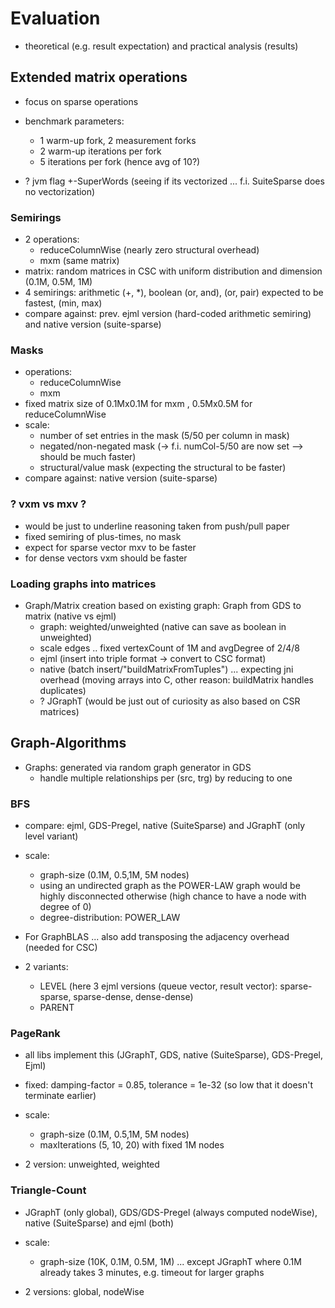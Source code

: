 # Evaluation

- theoretical (e.g. result expectation) and practical analysis (results)

## Extended matrix operations

* focus on sparse operations

* benchmark parameters:
    * 1 warm-up fork, 2 measurement forks
    * 2 warm-up iterations per fork
    * 5 iterations per fork (hence avg of 10?)
    
* ? jvm flag +-SuperWords (seeing if its vectorized ... f.i. SuiteSparse does no vectorization)

### Semirings 
* 2 operations:  
    * reduceColumnWise (nearly zero structural overhead)
    * mxm (same matrix)
* matrix: random matrices in CSC with uniform distribution and dimension (0.1M, 0.5M, 1M) 
* 4 semirings: arithmetic (+, *), boolean (or, and), (or, pair) expected to be fastest, (min, max)
* compare against: prev. ejml version (hard-coded arithmetic semiring) and native version (suite-sparse)

### Masks
* operations: 
   * reduceColumnWise
   * mxm 
* fixed matrix size of 0.1Mx0.1M for mxm , 0.5Mx0.5M for reduceColumnWise
* scale: 
   * number of set entries in the mask (5/50 per column in mask)
   * negated/non-negated mask (-> f.i. numCol-5/50 are now set --> should be much faster)
   * structural/value mask (expecting the structural to be faster)
* compare against: native version (suite-sparse)


### ? vxm vs mxv ?
<!-- ** TODO  e.g. clean-up benchmarks ** -->
* would be just to underline reasoning taken from push/pull paper
* fixed semiring of plus-times, no mask
* expect for sparse vector mxv to be faster
* for dense vectors vxm should be faster


### Loading graphs into matrices
* Graph/Matrix creation based on existing graph: Graph from GDS to matrix (native vs ejml)
    * graph: weighted/unweighted (native can save as boolean in unweighted)
    * scale edges .. fixed vertexCount of 1M and avgDegree of 2/4/8 
    * ejml (insert into triple format -> convert to CSC format)
    * native (batch insert/"buildMatrixFromTuples") ... expecting jni overhead (moving arrays into C, other reason: buildMatrix handles duplicates)
    * ? JGraphT (would be just out of curiosity as also based on CSR matrices)

## Graph-Algorithms

- Graphs: generated via random graph generator in GDS 
    - handle multiple relationships per (src, trg) by reducing to one

### BFS
* compare: ejml, GDS-Pregel, native (SuiteSparse) and JGraphT (only level variant)

* scale: 
    * graph-size (0.1M, 0.5,1M, 5M nodes)
    * using an undirected graph as the POWER-LAW graph would be highly disconnected otherwise (high chance to have a node with degree of 0)
    * degree-distribution: POWER_LAW

* For GraphBLAS ... also add transposing the adjacency overhead (needed for CSC) 

* 2 variants: 
    * LEVEL (here 3 ejml versions (queue vector, result vector): sparse-sparse, sparse-dense, dense-dense)
    * PARENT

### PageRank
* all libs implement this (JGraphT, GDS, native (SuiteSparse), GDS-Pregel, Ejml)

* fixed: damping-factor = 0.85, tolerance = 1e-32 (so low that it doesn't terminate earlier)

* scale: 
    * graph-size (0.1M, 0.5,1M, 5M nodes)
    * maxIterations (5, 10, 20) with fixed 1M nodes

* 2 version: unweighted, weighted


### Triangle-Count
* JGraphT (only global), GDS/GDS-Pregel (always computed nodeWise), native (SuiteSparse) and ejml (both)

* scale: 
    * graph-size (10K, 0.1M, 0.5M, 1M) ... except JGraphT where 0.1M already takes 3 minutes, e.g. timeout for larger graphs

* 2 versions: global, nodeWise 
 


